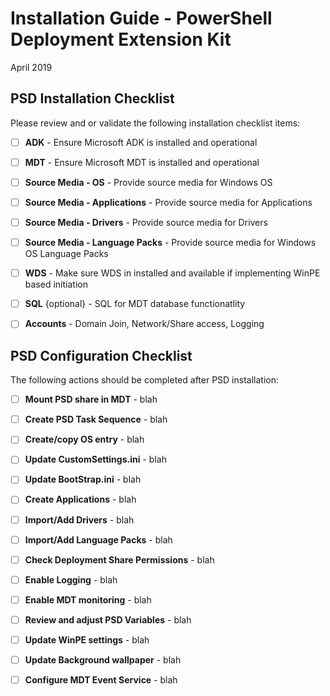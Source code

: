 # Installation Guide - PowerShell Deployment Extension Kit
April 2019

## PSD Installation Checklist
Please review and or validate the following installation checklist items:

* [ ] **ADK** - Ensure Microsoft ADK is installed and operational

* [ ] **MDT** - Ensure Microsoft MDT is installed and operational

* [ ] **Source Media - OS** - Provide source media for Windows OS

* [ ] **Source Media - Applications** - Provide source media for Applications

* [ ] **Source Media - Drivers** - Provide source media for Drivers

* [ ] **Source Media - Language Packs** - Provide source media for Windows OS Language Packs

* [ ] **WDS** - Make sure WDS in installed and available if implementing WinPE based initiation

* [ ] **SQL** {optional} - SQL for MDT database functionatlity 

* [ ] **Accounts** - Domain Join, Network/Share access, Logging


## PSD Configuration Checklist
The following actions should be completed after PSD installation:

* [ ] **Mount PSD share in MDT** - blah

* [ ] **Create PSD Task Sequence** - blah

* [ ] **Create/copy OS entry** - blah

* [ ] **Update CustomSettings.ini** - blah

* [ ] **Update BootStrap.ini** - blah

* [ ] **Create Applications** - blah

* [ ] **Import/Add Drivers** - blah

* [ ] **Import/Add Language Packs** - blah

* [ ] **Check Deployment Share Permissions** - blah

* [ ] **Enable Logging** - blah

* [ ] **Enable MDT monitoring** - blah

* [ ] **Review and adjust PSD Variables** - blah

* [ ] **Update WinPE settings** - blah

* [ ] **Update Background wallpaper** - blah

* [ ] **Configure MDT Event Service** - blah
